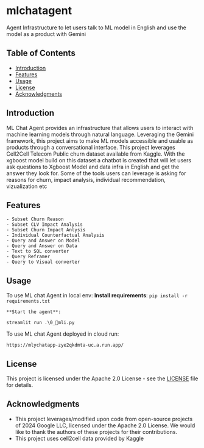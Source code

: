 # mlchatagent
Agent Infrastructure to let users talk to ML model in English and use the model as a product with Gemini

## Table of Contents

- [Introduction](#introduction)
- [Features](#features)
- [Usage](#usage)
- [License](#license)
- [Acknowledgments](#acknowledgments)

## Introduction

ML Chat Agent provides an infrastructure that allows users to interact with machine learning models through natural language. Leveraging the Gemini framework, this project aims to make ML models accessible and usable as products through a conversational interface. This project leverages Cell2Cell Telecom Public churn dataset available from Kaggle. With the xgboost model build on this dataset a chatbot is created that will let users ask questions to Xgboost Model and data infra in English and get the answer they look for. Some of the tools users can leverage is asking for reasons for churn, impact analysis, individual recommendation, vizualization etc


## Features

    - Subset Churn Reason
    - Subset CLV Impact Analysis
    - Subset Churn Impact Anlysis
    - Individual Counterfactual Analysis
    - Query and Answer on Model
    - Query and Answer on Data
    - Text to SQL converter
    - Query Reframer
    - Query to Visual converter

## Usage

To use ML chat Agent in local env:
    **Install requirements**:
    ```
        pip install -r requirements.txt
    ```

    **Start the agent**:

    streamlit run .\0_🤖mli.py

To use ML chat Agent deployed in cloud run:

    https://mlychatapp-zye2qkdmta-uc.a.run.app/

## License

This project is licensed under the Apache 2.0 License - see the [LICENSE](LICENSE) file for details.

## Acknowledgments

- This project leverages/modified upon code from open-source projects of 2024 Google LLC, licensed under the Apache 2.0 License. We would like to thank the authors of these projects for  their contributions.
- This project uses cell2cell data provided by Kaggle